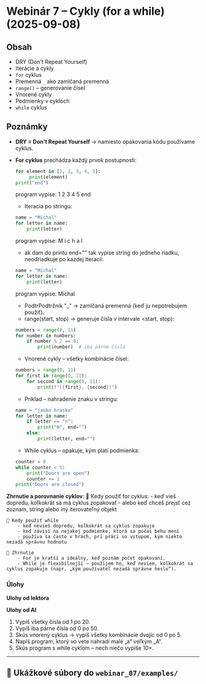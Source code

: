 # Webinár 7 – Cykly (for a while) (2025-09-08)

## Obsah
- DRY (Don't Repeat Yourself)
- Iterácie a cykly
- `for` cyklus
- Premenná `_` ako zamlčaná premenná
- `range()` – generovanie čísel
- Vnorené cykly
- Podmienky v cykloch
- `while` cyklus

## Poznámky
- **DRY = Don't Repeat Yourself** → namiesto opakovania kódu používame cyklus.
- **For cyklus** prechádza každý prvok postupnosti:
    ```python
    for element in [1, 2, 3, 4, 5]:
         print(element)
    print("end")
    ```
    program vypise:
    1
    2
    3
    4
    5
    end
    - Iteracia po stringu:
    ```python
    name = "Michal"
    for letter in name:
        print(letter)
    ```
    program vypise:
    M
    i
    c
    h
    a
    l
    
    - ak dam do printu end="" tak vypise string do jedneho riadku, neodriadkuje po kazdej iteracii:
    ```python
    name = "Michal"
    for letter in name:
        print(letter)
    ```
    program vypise:
    Michal
    
    - PodtrPodtržník "_" → zamlčaná premenná (keď ju nepotrebujem použiť).
    - range(start, stop) → generuje čísla v intervale <start, stop):
    ```python
    numbers = range(0, 11)
    for number in numbers:
        if number % 2 == 0:
            print(number)  # iba párne čísla
    ```
    - Vnorené cykly – všetky kombinácie čísel:
    ```python
    numbers = range(0, 11)
    for first in range(0, 11):
        for second in range(0, 11):
            print(f"[{first}, {second}]")
    ```
    - Príklad – nahradenie znaku v stringu:
    ```python
    name = "janko hrasko"
    for letter in name:
        if letter == "n":
            print("N", end="")
        else:
            print(letter, end="")
    ```
    - While cyklus – opakuje, kým platí podmienka:
    ```python
    counter = 0
    while counter < 5:
        print("Doors are open")
        counter += 1
    print("Doors are closed")
    ```
**Zhrnutie a porovnanie cyklov**:
    🔹 Kedy použiť for cyklus:
        - keď vieš dopredu, koľkokrát sa má cyklus zopakovať
        - alebo keď chceš prejsť cez zoznam, string alebo iný iterovateľný objekt

    🔹 Kedy použiť while
        - keď nevieš dopredu, koľkokrát sa cyklus zopakuje
        - keď závisí na nejakej podmienke, ktorá sa počas behu mení
        - používa sa často v hrách, pri práci so vstupom, kým niekto nezadá správnu hodnotu
    
    📝 Zhrnutie
        - For je kratší a ideálny, keď poznám počet opakovaní.
        - While je flexibilnejší – použijem ho, keď neviem, koľkokrát sa cyklus zopakuje (napr. „kým používateľ nezadá správne heslo“).
        
### Úlohy
**Ulohy od lektora**

**Ulohy od AI**
1. Vypíš všetky čísla od 1 po 20.
2. Vypíš iba párne čísla od 0 po 50.
3. Skús vnorený cyklus → vypíš všetky kombinácie dvojíc od 0 po 5.
4. Napíš program, ktorý vo vete nahradí malé „a“ veľkým „A“.
5. Skús program s while cyklom – nech niečo vypíše 10×.

---

## 🔹 Ukážkové súbory do `webinar_07/examples/`




